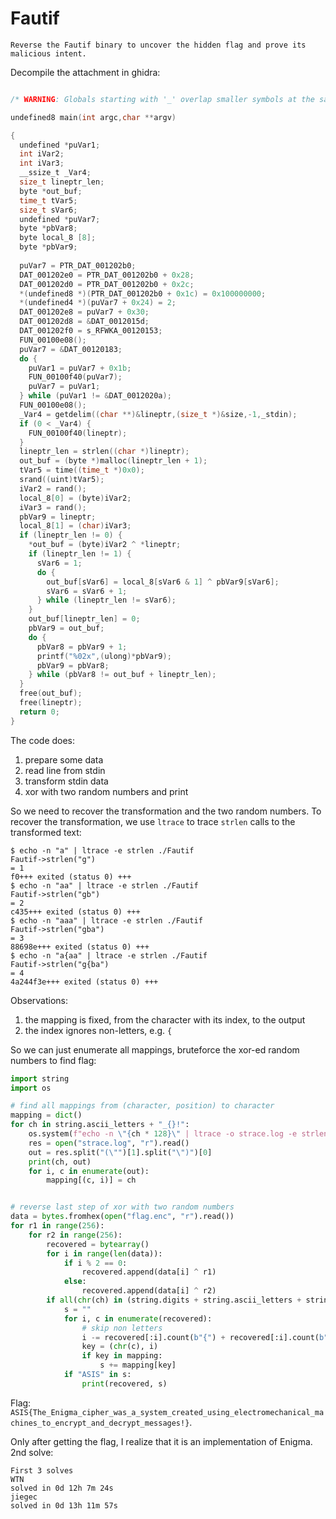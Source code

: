# Fautif

```
Reverse the Fautif binary to uncover the hidden flag and prove its malicious intent.
```

Decompile the attachment in ghidra:

```c

/* WARNING: Globals starting with '_' overlap smaller symbols at the same address */

undefined8 main(int argc,char **argv)

{
  undefined *puVar1;
  int iVar2;
  int iVar3;
  __ssize_t _Var4;
  size_t lineptr_len;
  byte *out_buf;
  time_t tVar5;
  size_t sVar6;
  undefined *puVar7;
  byte *pbVar8;
  byte local_8 [8];
  byte *pbVar9;
  
  puVar7 = PTR_DAT_001202b0;
  DAT_001202e0 = PTR_DAT_001202b0 + 0x28;
  DAT_001202d0 = PTR_DAT_001202b0 + 0x2c;
  *(undefined8 *)(PTR_DAT_001202b0 + 0x1c) = 0x100000000;
  *(undefined4 *)(puVar7 + 0x24) = 2;
  DAT_001202e8 = puVar7 + 0x30;
  DAT_001202d8 = &DAT_0012015d;
  DAT_001202f0 = s_RFWKA_00120153;
  FUN_00100e08();
  puVar7 = &DAT_00120183;
  do {
    puVar1 = puVar7 + 0x1b;
    FUN_00100f40(puVar7);
    puVar7 = puVar1;
  } while (puVar1 != &DAT_0012020a);
  FUN_00100e08();
  _Var4 = getdelim((char **)&lineptr,(size_t *)&size,-1,_stdin);
  if (0 < _Var4) {
    FUN_00100f40(lineptr);
  }
  lineptr_len = strlen((char *)lineptr);
  out_buf = (byte *)malloc(lineptr_len + 1);
  tVar5 = time((time_t *)0x0);
  srand((uint)tVar5);
  iVar2 = rand();
  local_8[0] = (byte)iVar2;
  iVar3 = rand();
  pbVar9 = lineptr;
  local_8[1] = (char)iVar3;
  if (lineptr_len != 0) {
    *out_buf = (byte)iVar2 ^ *lineptr;
    if (lineptr_len != 1) {
      sVar6 = 1;
      do {
        out_buf[sVar6] = local_8[sVar6 & 1] ^ pbVar9[sVar6];
        sVar6 = sVar6 + 1;
      } while (lineptr_len != sVar6);
    }
    out_buf[lineptr_len] = 0;
    pbVar9 = out_buf;
    do {
      pbVar8 = pbVar9 + 1;
      printf("%02x",(ulong)*pbVar9);
      pbVar9 = pbVar8;
    } while (pbVar8 != out_buf + lineptr_len);
  }
  free(out_buf);
  free(lineptr);
  return 0;
}
```

The code does:

1. prepare some data
2. read line from stdin
3. transform stdin data
4. xor with two random numbers and print

So we need to recover the transformation and the two random numbers. To recover the transformation, we use `ltrace` to trace `strlen` calls to the transformed text:

```shell
$ echo -n "a" | ltrace -e strlen ./Fautif
Fautif->strlen("g")                                                                        = 1
f0+++ exited (status 0) +++
$ echo -n "aa" | ltrace -e strlen ./Fautif
Fautif->strlen("gb")                                                                       = 2
c435+++ exited (status 0) +++
$ echo -n "aaa" | ltrace -e strlen ./Fautif
Fautif->strlen("gba")                                                                      = 3
88698e+++ exited (status 0) +++
$ echo -n "a{aa" | ltrace -e strlen ./Fautif
Fautif->strlen("g{ba")                                                                     = 4
4a244f3e+++ exited (status 0) +++
```

Observations:

1. the mapping is fixed, from the character with its index, to the output
2. the index ignores non-letters, e.g. `{`

So we can just enumerate all mappings, bruteforce the xor-ed random numbers to find flag:

```python
import string
import os

# find all mappings from (character, position) to character
mapping = dict()
for ch in string.ascii_letters + "_{}!":
    os.system(f"echo -n \"{ch * 128}\" | ltrace -o strace.log -e strlen -s 1000 ./Fautif >/dev/null")
    res = open("strace.log", "r").read()
    out = res.split("(\"")[1].split("\")")[0]
    print(ch, out)
    for i, c in enumerate(out):
        mapping[(c, i)] = ch


# reverse last step of xor with two random numbers
data = bytes.fromhex(open("flag.enc", "r").read())
for r1 in range(256):
    for r2 in range(256):
        recovered = bytearray()
        for i in range(len(data)):
            if i % 2 == 0:
                recovered.append(data[i] ^ r1)
            else:
                recovered.append(data[i] ^ r2)
        if all(chr(ch) in (string.digits + string.ascii_letters + string.punctuation + "\n") for ch in recovered):
            s = ""
            for i, c in enumerate(recovered):
                # skip non letters
                i -= recovered[:i].count(b"{") + recovered[:i].count(b"_")
                key = (chr(c), i)
                if key in mapping:
                    s += mapping[key]
            if "ASIS" in s:
                print(recovered, s)
```

Flag: `ASIS{The_Enigma_cipher_was_a_system_created_using_electromechanical_machines_to_encrypt_and_decrypt_messages!}`.

Only after getting the flag, I realize that it is an implementation of Enigma. 2nd solve:

```
First 3 solves
WTN
solved in 0d 12h 7m 24s
jiegec
solved in 0d 13h 11m 57s
```
